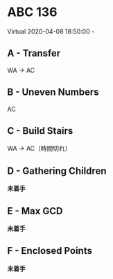 # ABC 136

Virtual 2020-04-08 18:50:00 -

## A - Transfer

WA -> AC

## B - Uneven Numbers

AC

## C - Build Stairs

WA -> AC（時間切れ）

## D - Gathering Children

**未着手**

## E - Max GCD

**未着手**

## F - Enclosed Points

**未着手**
